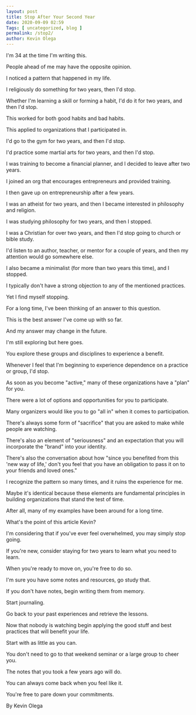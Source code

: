 ```yaml
--- 
layout: post 
title: Stop After Your Second Year
date: 2020-09-09 02:59
Tags: [ uncategorized, blog ]
permalink: /stop2/ 
author: Kevin Olega 
--- 
```

I'm 34 at the time I'm writing this.

People ahead of me may have the opposite opinion.

I noticed a pattern that happened in my life.

I religiously do something for two years, then I'd stop.

Whether I'm learning a skill or forming a habit, I'd do it for two years, and then I'd stop.

This worked for both good habits and bad habits.

This applied to organizations that I participated in.

I'd go to the gym for two years, and then I'd stop.

I'd practice some martial arts for two years, and then I'd stop.

I was training to become a financial planner, and I decided to leave after two years.

I joined an org that encourages entrepreneurs and provided training.

I then gave up on entrepreneurship after a few years.

I was an atheist for two years, and then I became interested in philosophy and religion.

I was studying philosophy for two years, and then I stopped.

I was a Christian for over two years, and then I'd stop going to church or bible study.

I'd listen to an author, teacher, or mentor for a couple of years, and then my attention would go somewhere else.

I also became a minimalist (for more than two years this time), and I stopped.

I typically don't have a strong objection to any of the mentioned practices.

Yet I find myself stopping.

For a long time, I've been thinking of an answer to this 
question.

This is the best answer I've come up with so far.

And my answer may change in the future.

I'm still exploring but here goes.

You explore these groups and disciplines to experience a benefit.

Whenever I feel that I'm beginning to experience dependence on a practice or group, I'd stop.

As soon as you become "active," many of these organizations have a "plan" for you.

There were a lot of options and opportunities for you to participate.

Many organizers would like you to go "all in" when it comes to participation.

There's always some form of "sacrifice" that you are asked to make while people are watching.

There's also an element of "seriousness" and an expectation that you will incorporate the "brand" into your identity.

There's also the conversation about how "since you benefited from this 'new way of life,' don't you feel that you have an obligation to pass it on to your friends and loved ones."

I recognize the pattern so many times, and it ruins the experience for me.

Maybe it's identical because these elements are fundamental principles in building organizations that stand the test of time.

After all, many of my examples have been around for a long time.

What's the point of this article Kevin?

I'm considering that if you've ever feel overwhelmed, you may simply stop going.

If you're new, consider staying for two years to learn what you need to learn.

When you're ready to move on, you're free to do so.

I'm sure you have some notes and resources, go study that.

If you don't have notes, begin writing them from memory.

Start journaling.

Go back to your past experiences and retrieve the lessons.

Now that nobody is watching begin applying the good stuff and best practices that will benefit your life.

Start with as little as you can.

You don't need to go to that weekend seminar or a large group to cheer you.

The notes that you took a few years ago will do.

You can always come back when you feel like it.

You're free to pare down your commitments.

By Kevin Olega